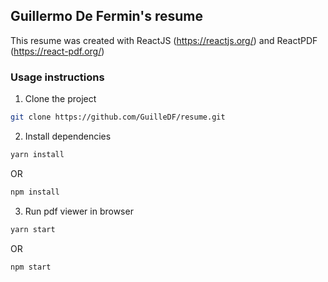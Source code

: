 ## Guillermo De Fermin's resume

This resume was created with ReactJS (https://reactjs.org/) and ReactPDF (https://react-pdf.org/)

### Usage instructions
1. Clone the project
```sh
git clone https://github.com/GuilleDF/resume.git
```
2. Install dependencies
```sh
yarn install
```
OR
```sh
npm install
```
3. Run pdf viewer in browser
```sh
yarn start
```
OR
```sh
npm start
```
